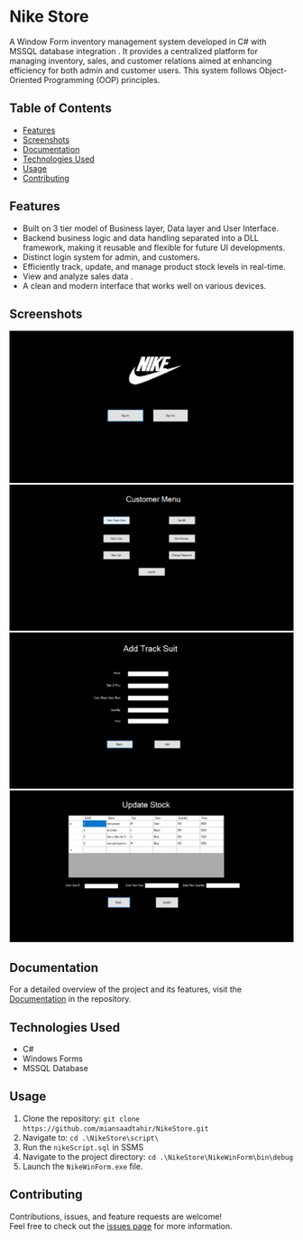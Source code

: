 # Nike Store

A Window Form inventory management system developed in C# with MSSQL database integration . It provides a centralized platform for managing inventory, sales, and customer relations aimed at enhancing efficiency for both admin and customer users. This system follows Object-Oriented Programming (OOP) principles.

## Table of Contents
- [Features](#features)
- [Screenshots](#screenshots)
- [Documentation](#documentation)
- [Technologies Used](#technologies-used)
- [Usage](#usage)
- [Contributing](#contributing)

## Features
- Built on 3 tier model of Business layer, Data layer and User Interface.
- Backend business logic and data handling separated into a DLL framework, making it reusable and flexible for future UI developments.
- Distinct login system for admin, and customers.
- Efficiently track, update, and manage product stock levels in real-time.
- View and analyze sales data .
- A clean and modern interface that works well on various devices.

## Screenshots
<img src="assets/1.png" alt="Screenshot">
<img src="assets/3.png" alt="Screenshot">
<img src="assets/4.png" alt="Screenshot">
<img src="assets/5.png" alt="Screenshot">


## Documentation
For a detailed overview of the project and its features, visit the [Documentation](./documentation/) in the repository.

## Technologies Used
- C#
- Windows Forms
- MSSQL Database 
## Usage
1. Clone the repository:
   `git clone https://github.com/miansaadtahir/NikeStore.git`
2. Navigate to:
   `cd .\NikeStore\script\`
3. Run the `nikeScript.sql` in SSMS
4. Navigate to the project directory:
   `cd .\NikeStore\NikeWinForm\bin\debug`
5. Launch the `NikeWinForm.exe` file.

## Contributing
Contributions, issues, and feature requests are welcome!  
Feel free to check out the [issues page](https://github.com/miansaadtahir/NikeStore/issues) for more information.
